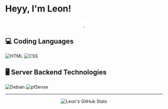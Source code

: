 # Heyy, I'm Leon!

<p align="center">
  <a href="https://aakarsh.me">
    <img src="https://github.com/Aakarsh-B/trying-repos/blob/master/www.svg" width="22px" alt="Website"/>
  </a>
  <a href="https://linkedin.com/in/aakarshb">
    <img src="https://github.com/Aakarsh-B/trying-repos/blob/master/linkedin.svg" width="22px" alt="LinkedIn"/>
  </a>
  <!-- Add other social links in the same way -->
</p>

## 💻 Coding Languages
<p>
  <img src="LINK_TO_HTML_ICON" width="26px" alt="HTML" title="HTML"/>
  <img src="LINK_TO_CSS_ICON" width="26px" alt="CSS" title="CSS"/>
  <!-- Add other language icons similarly -->
</p>

## 🖥 Server Backend Technologies
<p>
  <img src="LINK_TO_DEBIAN_ICON" width="26px" alt="Debian" title="Debian"/>
  <img src="LINK_TO_PFSENSE_ICON" width="26px" alt="pfSense" title="pfSense"/>
  <!-- Add other technology icons similarly -->
</p>

---

<p align="center">
  <img src="https://github-readme-stats.vercel.app/api?username=L50N&include_all_commits=true&count_private=true&show_icons=true&line_height=20&title_color=FFFFFF&icon_color=FFFFFF&text_color=FFFFFF&bg_color=0D1117" alt="Leon's GitHub Stats"/>
</p>
